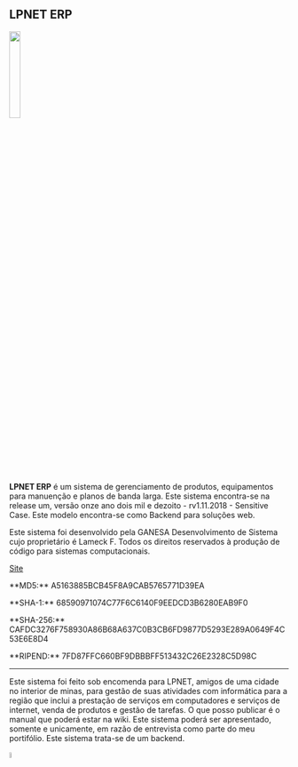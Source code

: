 ## LPNET ERP
<img src="https://s5.postimg.cc/r15h1l6mf/Logo-_Lpnet2.png" width="20%" style="margin-auto:0">
<br><br>
 
**LPNET ERP** é um sistema de gerenciamento de produtos, equipamentos para manuenção e planos de banda larga. Este sistema encontra-se na release um, versão onze ano dois mil e dezoito - rv1.11.2018 - Sensitive Case. Este modelo encontra-se como Backend para soluções web.

Este sistema foi desenvolvido pela GANESA Desenvolvimento de Sistema cujo proprietário é Lameck F. Todos os direitos reservados à produção de código para sistemas computacionais.

[Site](https://eufreela.github.io/ganesa_lpnet/)

<p>**MD5:** A5163885BCB45F8A9CAB5765771D39EA</p>
<p>**SHA-1:** 68590971074C77F6C6140F9EEDCD3B6280EAB9F0</p>
<p>**SHA-256:** CAFDC3276F758930A86B68A637C0B3CB6FD9877D5293E289A0649F4C53E6E8D4</p>
<p>**RIPEND:** 7FD87FFC660BF9DBBBFF513432C26E2328C5D98C</p>


<hr>
Este sistema foi feito sob encomenda para LPNET, amigos de uma cidade no interior de minas, para gestão de suas atividades com informática para a região que inclui a prestação de serviços em computadores e serviços de internet, venda de produtos e gestão de tarefas. O que posso  publicar é o manual que poderá estar na wiki.
Este sistema poderá ser apresentado, somente e unicamente, em razão de entrevista como parte do meu portifólio. Este sistema trata-se de um backend.
<br><br>
<img src="https://s5.postimg.cc/8x2ghebnb/ganesha.png" width="5%" style="margin-auto:0" >
